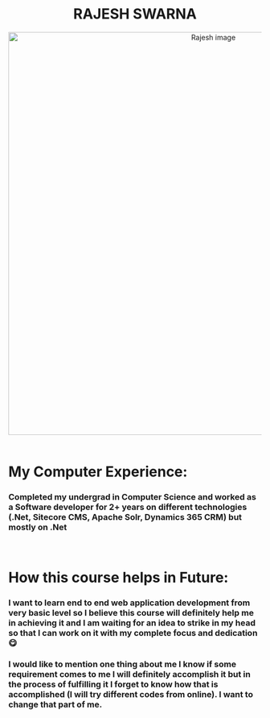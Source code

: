# <center> RAJESH SWARNA </center>

<center> <img src="assets/images/Rajesh.JPG" alt="Rajesh image" width="800"/> </center>

<!-- ![Image!](/assets/images/Rajesh.jpg "Rajesh Image")  -->

<br >

# My Computer Experience:
### Completed my undergrad in Computer Science and worked as a Software developer for 2+ years on different technologies (.Net, Sitecore CMS, Apache Solr, Dynamics 365 CRM) but mostly on .Net

<br >

# How this course helps in Future:

### I want to learn end to end web application development from very basic level so I believe this course will definitely help me in achieving it and I am waiting for an idea to strike in my head so that I can work on it with my complete focus and dedication😋

### I would like to mention one thing about me I know if some requirement comes to me I will definitely accomplish it but in the process of fulfilling it I forget to know how that is accomplished (I will try different codes from online). I want to change that part of me.
